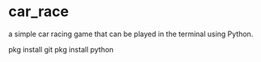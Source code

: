 # car_race
a simple car racing game that can be played in the terminal using Python.


pkg install git
pkg install python

